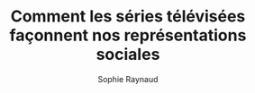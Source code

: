 ---
layout: post
title: "Comment les séries télévisées façonnent nos représentations sociales"
link: https://theconversation.com/comment-les-series-televisees-faconnent-nos-representations-sociales-242853
author: "Sophie Raynaud"
published_date: "06/11/2024"
description: "Les séries télévisées ont parfaitement intégré notre quotidien, au même titre que les films, les jeux vidéos ou les livres. Mais nous ne mesurons pas toujours leur influence potentielle sur la création de stéréotypes."
language: "fr"
categories: "Liens"
tags: "vidéos société"
og-tags: "vidéos société"
permalink: /:categories/:year/:month/:day/:title/
---